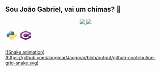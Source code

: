 ## Sou João Gabriel, vai um chimas? 🧉
<div align="center">
  <a href="https://github.com/Jaogmar">
  <img height="180em" src="https://github-readme-stats.vercel.app/api?username=Jaogmar&show_icons=true&theme=dracula&include_all_commits=true&count_private=true"/>
  <img height="180em" src="https://github-readme-stats.vercel.app/api/top-langs/?username=Jaogmar=compact&langs_count=7&theme=dracula"/>
</div>
<div style="display: inline_block"><br>
  <img align="center" alt="Jao-Python" height="30" width="40" src="https://raw.githubusercontent.com/devicons/devicon/master/icons/python/python-original.svg">
  <img align="center" alt="Jao-Csharp" height="30" width="40" src="https://raw.githubusercontent.com/devicons/devicon/master/icons/csharp/csharp-original.svg">
</div>
  
  ##
 
<div> 
  ![Snake animation](https://github.com/Jaogmar/Jaogmar/blob/output/github-contribution-grid-snake.svg)
</div>

